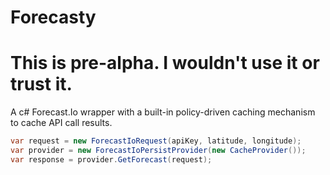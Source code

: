 # Forecasty

# This is pre-alpha. I wouldn't use it or trust it.

A c# Forecast.Io wrapper with a built-in policy-driven caching mechanism to cache API call results.

```c#
var request = new ForecastIoRequest(apiKey, latitude, longitude);
var provider = new ForecastIoPersistProvider(new CacheProvider());
var response = provider.GetForecast(request);
